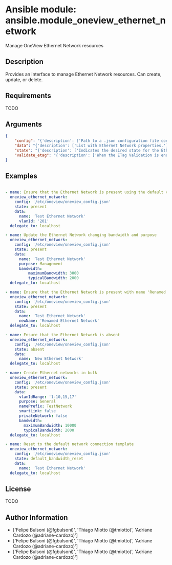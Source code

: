 # Ansible module: ansible.module_oneview_ethernet_network


Manage OneView Ethernet Network resources

## Description

Provides an interface to manage Ethernet Network resources. Can create, update, or delete.

## Requirements

TODO

## Arguments

``` json
{
    "config": "{'description': ['Path to a .json configuration file containing the OneView client configuration. The configuration file is optional and when used should be present in the host running the ansible commands. If the file path is not provided, the configuration will be loaded from environment variables. For links to example configuration files or how to use the environment variables verify the notes section.']}",
    "data": "{'description': ['List with Ethernet Network properties.'], 'required': True}",
    "state": "{'description': ['Indicates the desired state for the Ethernet Network resource. - C(present) will ensure data properties are compliant with OneView. - C(absent) will remove the resource from OneView, if it exists. - C(default_bandwidth_reset) will reset the network connection template to the default.'], 'default': 'present', 'choices': ['present', 'absent', 'default_bandwidth_reset']}",
    "validate_etag": "{'description': ['When the ETag Validation is enabled, the request will be conditionally processed only if the current ETag for the resource matches the ETag provided in the data.'], 'default': True, 'type': 'bool'}",
}
```

## Examples


``` yaml

- name: Ensure that the Ethernet Network is present using the default configuration
  oneview_ethernet_network:
    config: '/etc/oneview/oneview_config.json'
    state: present
    data:
      name: 'Test Ethernet Network'
      vlanId: '201'
  delegate_to: localhost

- name: Update the Ethernet Network changing bandwidth and purpose
  oneview_ethernet_network:
    config: '/etc/oneview/oneview_config.json'
    state: present
    data:
      name: 'Test Ethernet Network'
      purpose: Management
      bandwidth:
          maximumBandwidth: 3000
          typicalBandwidth: 2000
  delegate_to: localhost

- name: Ensure that the Ethernet Network is present with name 'Renamed Ethernet Network'
  oneview_ethernet_network:
    config: '/etc/oneview/oneview_config.json'
    state: present
    data:
      name: 'Test Ethernet Network'
      newName: 'Renamed Ethernet Network'
  delegate_to: localhost

- name: Ensure that the Ethernet Network is absent
  oneview_ethernet_network:
    config: '/etc/oneview/oneview_config.json'
    state: absent
    data:
      name: 'New Ethernet Network'
  delegate_to: localhost

- name: Create Ethernet networks in bulk
  oneview_ethernet_network:
    config: '/etc/oneview/oneview_config.json'
    state: present
    data:
      vlanIdRange: '1-10,15,17'
      purpose: General
      namePrefix: TestNetwork
      smartLink: false
      privateNetwork: false
      bandwidth:
        maximumBandwidth: 10000
        typicalBandwidth: 2000
  delegate_to: localhost

- name: Reset to the default network connection template
  oneview_ethernet_network:
    config: '/etc/oneview/oneview_config.json'
    state: default_bandwidth_reset
    data:
      name: 'Test Ethernet Network'
  delegate_to: localhost

```

## License

TODO

## Author Information
  - ['Felipe Bulsoni (@fgbulsoni)', 'Thiago Miotto (@tmiotto)', 'Adriane Cardozo (@adriane-cardozo)']
  - ['Felipe Bulsoni (@fgbulsoni)', 'Thiago Miotto (@tmiotto)', 'Adriane Cardozo (@adriane-cardozo)']
  - ['Felipe Bulsoni (@fgbulsoni)', 'Thiago Miotto (@tmiotto)', 'Adriane Cardozo (@adriane-cardozo)']
